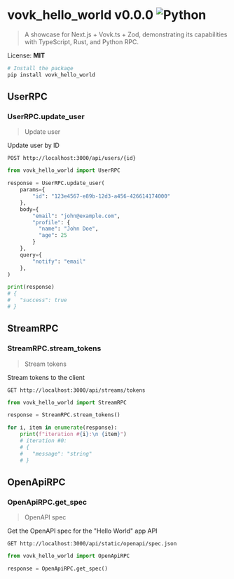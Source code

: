 # vovk_hello_world v0.0.0 ![Python](https://img.shields.io/badge/python-3670A0?style=for-the-badge&logo=python&logoColor=ffdd54)


> A showcase for Next.js + Vovk.ts + Zod, demonstrating its capabilities with TypeScript, Rust, and Python RPC.

License: **MIT**

```bash
# Install the package
pip install vovk_hello_world
```



## UserRPC
        
### UserRPC.update_user
> Update user

Update user by ID

`POST http://localhost:3000/api/users/{id}`

```py
from vovk_hello_world import UserRPC

response = UserRPC.update_user(
    params={
        "id": "123e4567-e89b-12d3-a456-426614174000"
    },
    body={
        "email": "john@example.com",
        "profile": {
          "name": "John Doe",
          "age": 25
        }
    },
    query={
        "notify": "email"
    },
)

print(response)
# {
#   "success": true
# }
```
        
    

## StreamRPC
        
### StreamRPC.stream_tokens
> Stream tokens

Stream tokens to the client

`GET http://localhost:3000/api/streams/tokens`

```py
from vovk_hello_world import StreamRPC

response = StreamRPC.stream_tokens()

for i, item in enumerate(response):
    print(f"iteration #{i}:\n {item}") 
    # iteration #0: 
    # {
    #   "message": "string"
    # }
```
        
    


## OpenApiRPC
        
### OpenApiRPC.get_spec
> OpenAPI spec

Get the OpenAPI spec for the "Hello World" app API

`GET http://localhost:3000/api/static/openapi/spec.json`

```py
from vovk_hello_world import OpenApiRPC

response = OpenApiRPC.get_spec()
```
        
    


